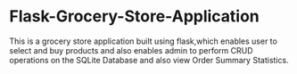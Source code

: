 # Flask-Grocery-Store-Application
This is a grocery store application built using flask,which enables user to select and buy products and also enables admin to perform CRUD operations on the SQLite Database and also view Order Summary Statistics.
